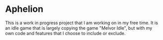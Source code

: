 # Aphelion
This is a work in progress project that I am working on in my free time. 
It is an idle game that is largely copying the game "Melvor Idle", but with my own code and features that I choose to include or exclude. 
